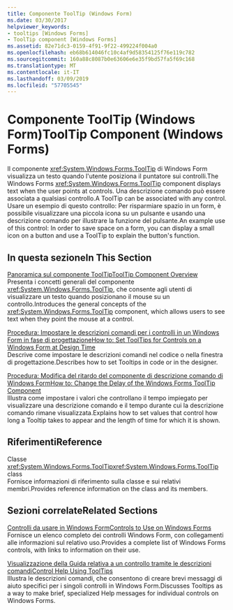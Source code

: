 ```yaml
---
title: Componente ToolTip (Windows Form)
ms.date: 03/30/2017
helpviewer_keywords:
- tooltips [Windows Forms]
- ToolTip component [Windows Forms]
ms.assetid: 82e71dc3-0159-4f91-9f22-499224f004a0
ms.openlocfilehash: eb68b614046fc10c4af9d58354125f76e119c782
ms.sourcegitcommit: 160a88c8087b0e63606e6e35f9bd57fa5f69c168
ms.translationtype: MT
ms.contentlocale: it-IT
ms.lasthandoff: 03/09/2019
ms.locfileid: "57705545"
---
```

# <a name="tooltip-component-windows-forms"></a><span data-ttu-id="a029d-102">Componente ToolTip (Windows Form)</span><span class="sxs-lookup"><span data-stu-id="a029d-102">ToolTip Component (Windows Forms)</span></span>
<span data-ttu-id="a029d-103">Il componente <xref:System.Windows.Forms.ToolTip> di Windows Form visualizza un testo quando l'utente posiziona il puntatore sui controlli.</span><span class="sxs-lookup"><span data-stu-id="a029d-103">The Windows Forms <xref:System.Windows.Forms.ToolTip> component displays text when the user points at controls.</span></span> <span data-ttu-id="a029d-104">Una descrizione comando può essere associata a qualsiasi controllo.</span><span class="sxs-lookup"><span data-stu-id="a029d-104">A ToolTip can be associated with any control.</span></span> <span data-ttu-id="a029d-105">Usare un esempio di questo controllo: Per risparmiare spazio in un form, è possibile visualizzare una piccola icona su un pulsante e usando una descrizione comando per illustrare la funzione del pulsante.</span><span class="sxs-lookup"><span data-stu-id="a029d-105">An example use of this control: In order to save space on a form, you can display a small icon on a button and use a ToolTip to explain the button's function.</span></span>  
  
## <a name="in-this-section"></a><span data-ttu-id="a029d-106">In questa sezione</span><span class="sxs-lookup"><span data-stu-id="a029d-106">In This Section</span></span>  
 [<span data-ttu-id="a029d-107">Panoramica sul componente ToolTip</span><span class="sxs-lookup"><span data-stu-id="a029d-107">ToolTip Component Overview</span></span>](tooltip-component-overview-windows-forms.md)  
 <span data-ttu-id="a029d-108">Presenta i concetti generali del componente <xref:System.Windows.Forms.ToolTip>, che consente agli utenti di visualizzare un testo quando posizionano il mouse su un controllo.</span><span class="sxs-lookup"><span data-stu-id="a029d-108">Introduces the general concepts of the <xref:System.Windows.Forms.ToolTip> component, which allows users to see text when they point the mouse at a control.</span></span>  
  
 [<span data-ttu-id="a029d-109">Procedura: Impostare le descrizioni comandi per i controlli in un Windows Form in fase di progettazione</span><span class="sxs-lookup"><span data-stu-id="a029d-109">How to: Set ToolTips for Controls on a Windows Form at Design Time</span></span>](how-to-set-tooltips-for-controls-on-a-windows-form-at-design-time.md)  
 <span data-ttu-id="a029d-110">Descrive come impostare le descrizioni comandi nel codice o nella finestra di progettazione.</span><span class="sxs-lookup"><span data-stu-id="a029d-110">Describes how to set Tooltips in code or in the designer.</span></span>  
  
 [<span data-ttu-id="a029d-111">Procedura: Modifica del ritardo del componente di descrizione comando di Windows Form</span><span class="sxs-lookup"><span data-stu-id="a029d-111">How to: Change the Delay of the Windows Forms ToolTip Component</span></span>](how-to-change-the-delay-of-the-windows-forms-tooltip-component.md)  
 <span data-ttu-id="a029d-112">Illustra come impostare i valori che controllano il tempo impiegato per visualizzare una descrizione comando e il tempo durante cui la descrizione comando rimane visualizzata.</span><span class="sxs-lookup"><span data-stu-id="a029d-112">Explains how to set values that control how long a Tooltip takes to appear and the length of time for which it is shown.</span></span>  
  
## <a name="reference"></a><span data-ttu-id="a029d-113">Riferimenti</span><span class="sxs-lookup"><span data-stu-id="a029d-113">Reference</span></span>  
 <span data-ttu-id="a029d-114">Classe <xref:System.Windows.Forms.ToolTip></span><span class="sxs-lookup"><span data-stu-id="a029d-114"><xref:System.Windows.Forms.ToolTip> class</span></span>  
 <span data-ttu-id="a029d-115">Fornisce informazioni di riferimento sulla classe e sui relativi membri.</span><span class="sxs-lookup"><span data-stu-id="a029d-115">Provides reference information on the class and its members.</span></span>  
  
## <a name="related-sections"></a><span data-ttu-id="a029d-116">Sezioni correlate</span><span class="sxs-lookup"><span data-stu-id="a029d-116">Related Sections</span></span>  
 [<span data-ttu-id="a029d-117">Controlli da usare in Windows Form</span><span class="sxs-lookup"><span data-stu-id="a029d-117">Controls to Use on Windows Forms</span></span>](controls-to-use-on-windows-forms.md)  
 <span data-ttu-id="a029d-118">Fornisce un elenco completo dei controlli Windows Form, con collegamenti alle informazioni sul relativo uso.</span><span class="sxs-lookup"><span data-stu-id="a029d-118">Provides a complete list of Windows Forms controls, with links to information on their use.</span></span>  
  
 [<span data-ttu-id="a029d-119">Visualizzazione della Guida relativa a un controllo tramite le descrizioni comandi</span><span class="sxs-lookup"><span data-stu-id="a029d-119">Control Help Using ToolTips</span></span>](../advanced/control-help-using-tooltips.md)  
 <span data-ttu-id="a029d-120">Illustra le descrizioni comandi, che consentono di creare brevi messaggi di aiuto specifici per i singoli controlli in Windows Form.</span><span class="sxs-lookup"><span data-stu-id="a029d-120">Discusses Tooltips as a way to make brief, specialized Help messages for individual controls on Windows Forms.</span></span>
